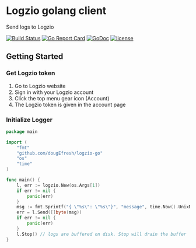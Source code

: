 # Logzio golang client
Send logs to Logzio

[![Build Status](https://travis-ci.org/dougEfresh/logzio-go.svg?branch=master)](https://travis-ci.org/dougEfresh/logzio-go)
[![Go Report Card](https://goreportcard.com/badge/github.com/dougEfresh/logzio-go)](https://goreportcard.com/report/github.com/dougEfresh/logzio-go)
[![GoDoc](https://godoc.org/github.com/dougEfresh/logzio-go?status.svg)](https://godoc.org/github.com/dougEfresh/logzio-go)
[![license](http://img.shields.io/badge/license-apache-red.svg?style=flat)](https://raw.githubusercontent.com/dougEfresh/logzio-go/master/LICENSE)

## Getting Started

### Get Logzio token
1. Go to Logzio website
2. Sign in with your Logzio account
3. Click the top menu gear icon (Account)
4. The Logzio token is given in the account page

### Initialize Logger
```go
package main

import (
	"fmt"
	"github.com/dougEfresh/logzio-go"
	"os"
	"time"
)

func main() {
	l, err := logzio.New(os.Args[1])
	if err != nil {
		panic(err)
	}
	msg := fmt.Sprintf("{ \"%s\": \"%s\"}", "message", time.Now().UnixNano())
	err = l.Send([]byte(msg))
	if err != nil {
		panic(err)
	}
	l.Stop() // logs are buffered on disk. Stop will drain the buffer
}

```
